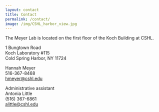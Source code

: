 ```yaml
---
layout: contact
title: Contact
permalink: /contact/
image: /img/CSHL_harbor_view.jpg
---
```


The Meyer Lab is located on the first floor of the Koch Building at CSHL.

1 Bungtown Road  
Koch Laboratory #115  
Cold Spring Harbor, NY 11724  

Hannah Meyer  
516-367-8468  
hmeyer@cshl.edu  

Administrative assistant  
Antonia Little  
(516) 367-6861  
alittle@cshl.edu  
